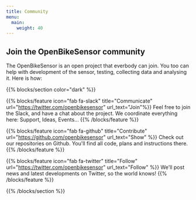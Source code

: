 ```yaml
---
title: Community
menu:
  main:
    weight: 40
---
```


<section class="row td-box td-box--1 position-relative td-box--gradient td-box--height-auto">
<div class="container text-center td-arrow-down">
<span class="h4 mb-0">
  
# Join the OpenBikeSensor community

The OpenBikeSensor is an open project that everbody can join. You too can help
with development of the sensor, testing, collecting data and analysing it. Here is how:

</span>
</div>
</section>

{{% blocks/section color="dark" %}}

{{% blocks/feature icon="fab fa-slack" title="Communicate" url="https://twitter.com/openbikesensor" url_text="Join"%}}
Feel free to join the Slack, and have a chat about the project. We coordinate everything here: Support, Ideas, Events...
{{% /blocks/feature %}}

{{% blocks/feature icon="fab fa-github" title="Contribute" url="https://github.com/openbikesensor" url_text="Show" %}}
Check out our repositories on Github. You'll find all code, plans and instructions there.
{{% /blocks/feature %}}

{{% blocks/feature icon="fab fa-twitter" title="Follow" url="https://twitter.com/openbikesensor" url_text="Follow" %}}
We'll post news and latest developments on Twitter, so the world knows!
{{% /blocks/feature %}}

{{% /blocks/section %}}
